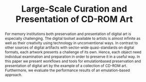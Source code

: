 ---
abstract: For memory institutions both preservation and presentation of digital art
  is especially challenging. The digital toolset available to artists is almost infinite
  as well as their creativity using technology in unconventional ways. In contrast
  to other sources of digital artifacts with sector-wide quasi-standards on digital
  formats, each artwork presents a challenge of its own. Hence, each object need individual
  examination and preparation in order to preserve it in a useful way. In this paper
  we present workflows and tools for emulationbased preservation and presentation
  of digital art by the example of a collection of CD-ROM art. Furthermore, we evaluate
  the performance results of an emulation-based approach.
creators:
- Espenschied, Dragan
- Rechert, Klaus
- von Suchodoletz, Dirk
- Valizada, Isgandar
- Russler, Nick
date: null
document_url: https://services.phaidra.univie.ac.at/api/object/o:378042/download
grand_parent: iPRES
institutions: []
keywords:
- digital preservation
- digital art
- long-term access
- emulation
- performance
- authenticity
- lisbon
landing_page_url: https://phaidra.univie.ac.at/o:378042
language: eng
layout: publication
license: CC BY-SA 2.0 AT
notes_url: null
parent: iPRES 2013
publication_type: paper
size: 887438
slides_url: null
source_name: iPRES
title: Large-Scale Curation and Presentation of CD-ROM Art
year: 2013
---